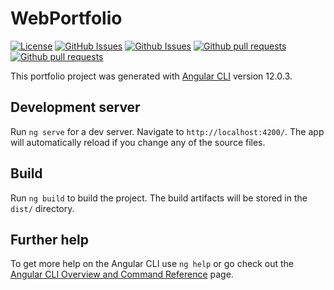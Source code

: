 # WebPortfolio

<div>
  
[![License](https://img.shields.io/badge/license-MIT-blue.svg)](https://github.com/Njoguu/Web-Portfolio/blob/main/LICENSE)
[![GitHub Issues](https://img.shields.io/github/issues/Njoguu/Web-Portfolio?color=orange)](https://github.com/Njoguu/Web-Portfolio/issues)
[![Github Issues](https://img.shields.io/github/issues-closed-raw/Njoguu/Web-Portfolio)](https://github.com/Njoguu/Web-Portfolio/issues)
[![Github pull requests](https://img.shields.io/github/issues-pr-raw/Njoguu/Web-Portfolio?color=yellow)](https://github.com/Njoguu/Web-Portfolio/pulls)
[![Github pull requests](https://img.shields.io/github/issues-pr-closed-raw/Njoguu/Web-Portfolio?color=green)](https://github.com/Njoguu/Web-Portfolio/pulls)
  
</div>

This portfolio project was generated with [Angular CLI](https://github.com/angular/angular-cli) version 12.0.3.

## Development server

Run `ng serve` for a dev server. Navigate to `http://localhost:4200/`. The app will automatically reload if you change any of the source files.

## Build

Run `ng build` to build the project. The build artifacts will be stored in the `dist/` directory.

## Further help

To get more help on the Angular CLI use `ng help` or go check out the [Angular CLI Overview and Command Reference](https://angular.io/cli) page.
